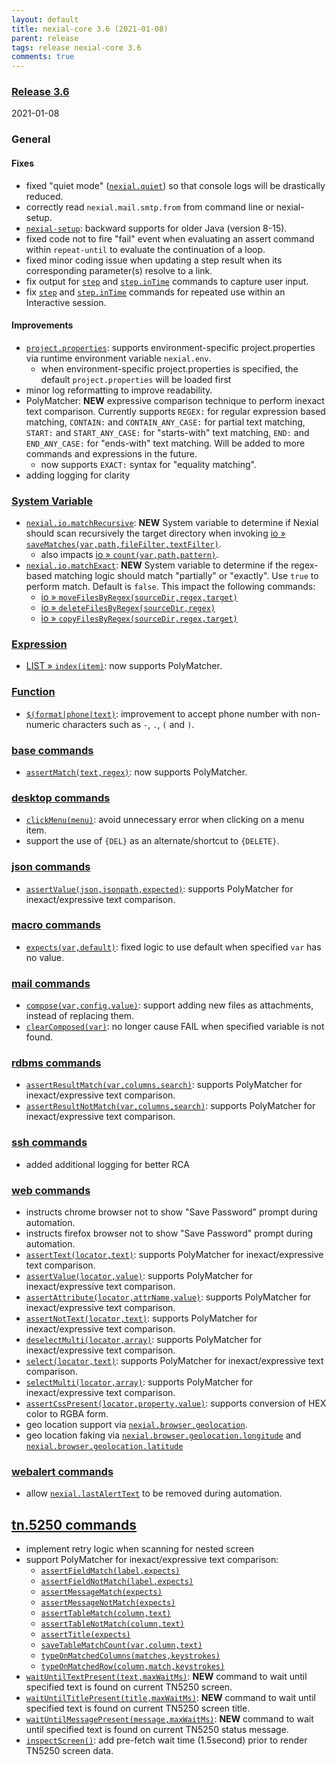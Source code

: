 ```yaml
---
layout: default
title: nexial-core 3.6 (2021-01-08)
parent: release
tags: release nexial-core 3.6
comments: true
---
```


### <a href="https://github.com/nexiality/nexial-core/releases/tag/nexial-core-v3.6_????" class="external-link" target="_nexial_link">Release 3.6</a>
2021-01-08


### General
#### Fixes
- fixed "quiet mode" ([`nexial.quiet`](../systemvars/index.html#nexial.quiet)) so that console logs will be drastically 
  reduced.
- correctly read `nexial.mail.smtp.from` from command line or nexial-setup.
- [`nexial-setup`](../userguide/BatchFiles#nexial-setup): backward supports for older Java (version 8-15).
- fixed code not to fire "fail" event when evaluating an assert command within `repeat-until` to evaluate the 
  continuation of a loop.
- fixed minor coding issue when updating a step result when its corresponding parameter(s) resolve to a link.
- fix output for [`step`](../commands/step) and [`step.inTime`](../commands/step.inTime) commands to capture user input.
- fix [`step`](../commands/step) and [`step.inTime`](../commands/step.inTime) commands for repeated use within an 
  Interactive session.

#### Improvements
- [`project.properties`](../userguide/UnderstandingProjectStructure#artifactprojectproperties): supports 
  environment-specific project.properties via runtime environment variable `nexial.env`.
  - when environment-specific project.properties is specified, the default `project.properties` will be loaded first
- minor log reformatting to improve readability.
- PolyMatcher: **NEW** expressive comparison technique to perform inexact text comparison.  Currently supports
  `REGEX:` for regular expression based matching, `CONTAIN:` and `CONTAIN_ANY_CASE:` for partial text matching, 
  `START:` and `START_ANY_CASE:` for "starts-with" text matching, `END:` and `END_ANY_CASE:` for "ends-with" text 
  matching. Will be added to more commands and expressions in the future.
  - now supports `EXACT:` syntax for "equality matching".
- adding logging for clarity


### [System Variable](../systemvars)
- [`nexial.io.matchRecursive`](../systemvars/index#nexial.io.matchRecursive): **NEW** System variable to determine if 
  Nexial should scan recursively the target directory when invoking 
  [io &raquo; `saveMatches(var,path,fileFilter,textFilter)`](../commands/io/saveMatches(var,path,fileFilter,textFilter)).
  - also impacts [io &raquo; `count(var,path,pattern)`](../commands/io/count(var,path,pattern)).
- [`nexial.io.matchExact`](../systemvars/index#nexial.io.matchExact): **NEW** System variable to determine if the 
  regex-based matching logic should match "partially" or "exactly". Use `true` to perform match. Default is `false`.
  This impact the following commands:
  - [io &raquo; `moveFilesByRegex(sourceDir,regex,target)`](../commands/io/moveFilesByRegex(sourceDir,regex,target))
  - [io &raquo; `deleteFilesByRegex(sourceDir,regex)`](../commands/io/deleteFilesByRegex(sourceDir,regex))
  - [io &raquo; `copyFilesByRegex(sourceDir,regex,target)`](../commands/io/copyFilesByRegex(sourceDir,regex,target))


### [Expression](../expressions)
- [LIST &raquo; `index(item)`](../expressions/LISTexpression#indexitem): now supports PolyMatcher.


### [Function](../functions)
- [`$(format|phone|text)`](../functions/$(format).html#formatphonetext): improvement to accept phone number with 
  non-numeric characters such as `-`, `.`, `(` and `)`.

 
### [base commands](../commands/base)
- [`assertMatch(text,regex)`](../commands/base/assertMatch(text,regex)): now supports PolyMatcher.


### [desktop commands](../commands/desktop)
- [`clickMenu(menu)`](../commands/desktop/clickMenu(menu)): avoid unnecessary error when clicking on a menu item.
- support the use of `{DEL}` as an alternate/shortcut to `{DELETE}`.


### [json commands](../commands/json)
- [`assertValue(json,jsonpath,expected)`](../commands/json/assertValue(json,jsonpath,expected)): supports PolyMatcher 
  for inexact/expressive text comparison.


### [macro commands](../commands/macro)
- [`expects(var,default)`](../commands/macro/expects(var,default)): fixed logic to use default when specified `var` 
  has no value.


### [mail commands](../commands/mail)
- [`compose(var,config,value)`](../commands/mail/compose(var,config,value)): support adding new files as attachments, 
  instead of replacing them.
- [`clearComposed(var)`](../commands/mail/clearComposed(var)): no longer cause FAIL when specified variable is not found.


### [rdbms commands](../commands/rdbms)
- [`assertResultMatch(var,columns,search)`](../commands/rdbms/assertResultMatch(var,columns,search)): supports 
  PolyMatcher for inexact/expressive text comparison.
- [`assertResultNotMatch(var,columns,search)`](../commands/rdbms/assertResultNotMatch(var,columns,search)): supports 
  PolyMatcher for inexact/expressive text comparison.


### [ssh commands](../commands/ssh)
- added additional logging for better RCA


### [web commands](../commands/web)
- instructs chrome browser not to show "Save Password" prompt during automation.
- instructs firefox browser not to show "Save Password" prompt during automation.
- [`assertText(locator,text)`](../commands/web/assertText(locator,text)): supports PolyMatcher for inexact/expressive 
  text comparison.
- [`assertValue(locator,value)`](../commands/web/assertValue(locator,value)): supports PolyMatcher for 
  inexact/expressive text comparison.
- [`assertAttribute(locator,attrName,value)`](../commands/web/assertAttribute(locator,attrName,value)): supports 
  PolyMatcher for inexact/expressive text comparison.
- [`assertNotText(locator,text)`](../commands/web/assertNotText(locator,text)): supports PolyMatcher for 
  inexact/expressive text comparison.
- [`deselectMulti(locator,array)`](../commands/web/deselectMulti(locator,array)): supports PolyMatcher for 
  inexact/expressive text comparison.
- [`select(locator,text)`](../commands/web/select(locator,text)): supports PolyMatcher for inexact/expressive text 
  comparison.
- [`selectMulti(locator,array)`](../commands/web/selectMulti(locator,array)): supports PolyMatcher for 
  inexact/expressive text comparison.
- [`assertCssPresent(locator,property,value)`](../commands/web/assertCssPresent(locator,property,value)): supports 
  conversion of HEX color to RGBA form.
- geo location support via [`nexial.browser.geolocation`](../systemvars/index.html#nexial.browser.geolocation).
- geo location faking via [`nexial.browser.geolocation.longitude`](../systemvars/index.html#nexial.browser.geolocation.longitude) 
  and [`nexial.browser.geolocation.latitude`](../systemvars/index.html#nexial.browser.geolocation.latitude)


### [webalert commands](../commands/web)
- allow [`nexial.lastAlertText`](../systemvars/index.html#nexial.lastAlertText) to be removed during automation.


## [tn.5250 commands](../commands/tn.5250)
- implement retry logic when scanning for nested screen
- support PolyMatcher for inexact/expressive text comparison:
  - [`assertFieldMatch(label,expects)`](assertFieldMatch(label,expects))
  - [`assertFieldNotMatch(label,expects)`](assertFieldNotMatch(label,expects))
  - [`assertMessageMatch(expects)`](assertMessageMatch(expects))
  - [`assertMessageNotMatch(expects)`](assertMessageNotMatch(expects))
  - [`assertTableMatch(column,text)`](assertTableMatch(column,text))
  - [`assertTableNotMatch(column,text)`](assertTableNotMatch(column,text))
  - [`assertTitle(expects)`](assertTitle(expects))
  - [`saveTableMatchCount(var,column,text)`](saveTableMatchCount(var,column,text))
  - [`typeOnMatchedColumns(matches,keystrokes)`](typeOnMatchedColumns(matches,keystrokes))
  - [`typeOnMatchedRow(column,match,keystrokes)`](typeOnMatchedRow(column,match,keystrokes))
- [`waitUntilTextPresent(text,maxWaitMs)`](waitUntilTextPresent(text,maxWaitMs)): **NEW** command to wait until 
  specified text is found on current TN5250 screen.
- [`waitUntilTitlePresent(title,maxWaitMs)`](waitUntilTitlePresent(title,maxWaitMs)): **NEW** command to wait until 
  specified text is found on current TN5250 screen title.
- [`waitUntilMessagePresent(message,maxWaitMs)`](waitUntilMessagePresent(message,maxWaitMs)): **NEW** command to wait 
  until specified text is found on current TN5250 status message.
- [`inspectScreen()`](../command/tn.5250/inspectScreen()): add pre-fetch wait time (1.5second) prior to render TN5250 
  screen data.
